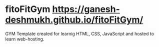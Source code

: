 # fitoFitGym  https://ganesh-deshmukh.github.io/fitoFitGym/
GYM Template created for learnig HTML, CSS, JavaScript and hosted to learn web-hosting.

